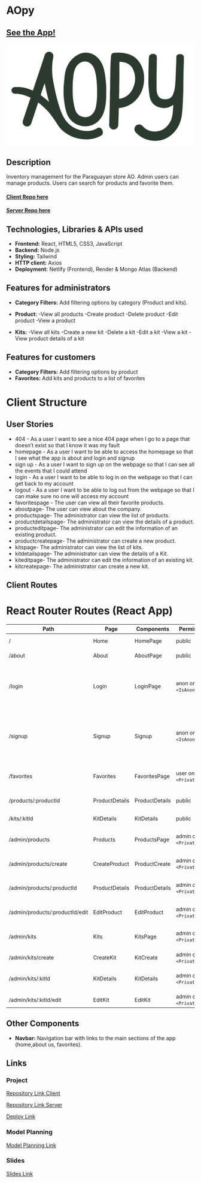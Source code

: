 # AOpy

## [See the App!](https://ao-py.netlify.app)

![ao Logo](./src/assets/images/ao-logo.png)

## Description

Inventory management for the Paraguayan store AO. Admin users can manage products. Users can search for products and favorite them.

#### [Client Repo here](https://github.com/somorales/ao-frontend)

#### [Server Repo here](https://github.com/somorales/ao-backend)

## Technologies, Libraries & APIs used

- **Frontend:** React, HTML5, CSS3, JavaScript
- **Backend:** Node.js
- **Styling:** Tailwind
- **HTTP client:** Axios
- **Deployment:** Netlify (Frontend), Render & Mongo Atlas (Backend)

## Features for administrators

- **Category Filters:** Add filtering options by category (Product and kits).

- **Product:** 
-View all products
-Create product
-Delete product
-Edit product
-View a product
- **Kits:**
-View all kits
-Create a new kit
-Delete a kit
-Edit a kit
-View a kit
-View product details of a kit


## Features for customers

- **Category Filters:** Add filtering options by product
- **Favorites:** Add kits and products to a list of favorites

# Client Structure

## User Stories

- 404 - As a user I want to see a nice 404 page when I go to a page that doesn’t exist so that I know it was my fault
- homepage - As a user I want to be able to access the homepage so that I see what the app is about and login and signup
- sign up - As a user I want to sign up on the webpage so that I can see all the events that I could attend
- login - As a user I want to be able to log in on the webpage so that I can get back to my account
- logout - As a user I want to be able to log out from the webpage so that I can make sure no one will access my account
- favoritespage - The user can view all their favorite products.
- aboutpage- The user can view about the company.
- productspage- The administrator can view the list of products.
- productdetailspage- The administrator can view the details of a product.
- producteditpage- The administrator can edit the information of an existing product.
- productcreatepage- The administrator can create a new product.
- kitspage-  The administrator can view the list of kits.
- kitdetailspage- The administrator can view the details of a Kit.
- kiteditpage- The administrator can edit the information of an existing kit.
- kitcreatepage- The administrator can create a new kit.



## Client Routes

# React Router Routes (React App)

| Path                              | Page              | Components        | Permissions      | Behavior                                   |
|-----------------------------------|-------------------|-------------------|------------------|--------------------------------------------|
| /                                 | Home              | HomePage          | public           | Home page                                  |
| /about                            | About             | AboutPage         | public           | About page                                 |
| /login                            | Login             | LoginPage         | anon only `<IsAnon>` | Login form, link to signup, navigate to homepage after login |
| /signup                           | Signup            | Signup            | anon only `<IsAnon>` | Signup form, link to login, navigate to homepage after signup |
| /favorites                        | Favorites         | FavoritesPage     | user only `<PrivateUser>` | Shows user's favorite items               |
| /products/:productId              | ProductDetails    | ProductDetails    | public           | Shows product details                     |
| /kits/:kitId                      | KitDetails        | KitDetails        | public           | Shows kit details                         |
| /admin/products                   | Products          | ProductsPage      | admin only `<PrivateAdmin>` | Shows all products in admin dashboard    |
| /admin/products/create            | CreateProduct     | ProductCreate     | admin only `<PrivateAdmin>` | Create a new product                      |
| /admin/products/:productId        | ProductDetails    | ProductDetails    | admin only `<PrivateAdmin>` | Shows details of a specific product       |
| /admin/products/:productId/edit   | EditProduct       | EditProduct       | admin only `<PrivateAdmin>` | Edit an existing product                  |
| /admin/kits                       | Kits              | KitsPage          | admin only `<PrivateAdmin>` | Shows all kits in admin dashboard         |
| /admin/kits/create                | CreateKit         | KitCreate         | admin only `<PrivateAdmin>` | Create a new kit                          |
| /admin/kits/:kitId                | KitDetails        | KitDetails        | admin only `<PrivateAdmin>` | Shows details of a specific kit           |
| /admin/kits/:kitId/edit           | EditKit           | EditKit           | admin only `<PrivateAdmin>` | Edit an existing kit                      |



## Other Components

- **Navbar:** Navigation bar with links to the main sections of the app (home,about us, favorites).

## Links


### Project

[Repository Link Client](https://github.com/somorales/ao-frontend)

[Repository Link Server](https://github.com/somorales/ao-frontend)

[Deploy Link](https://ao-py.netlify.app)

### Model Planning

[Model Planning Link](https://www.figma.com/design/kY44d1N2H39t7OH9vyGksz/AOPY?node-id=0-1&t=tHlnQvChYWUkUYn0-1)

### Slides
[Slides Link](https://www.figma.com/design/fHX6sMQJantPEe3rtz3lXV/Ao?node-id=0-1&t=TKpestibuvMdKwTW-1)
